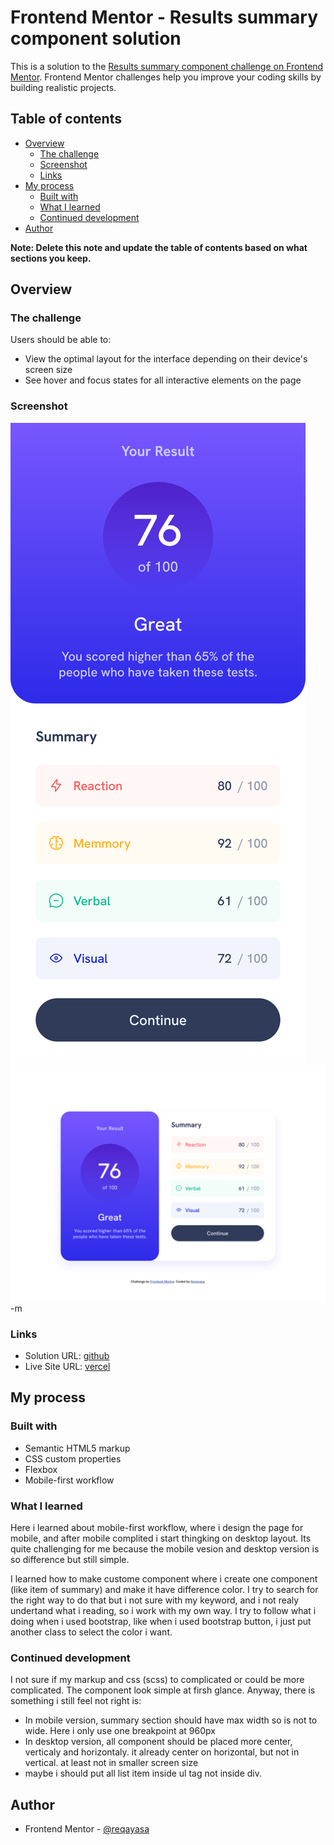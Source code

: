 # Frontend Mentor - Results summary component solution

This is a solution to the [Results summary component challenge on Frontend Mentor](https://www.frontendmentor.io/challenges/results-summary-component-CE_K6s0maV). Frontend Mentor challenges help you improve your coding skills by building realistic projects. 

## Table of contents

- [Overview](#overview)
  - [The challenge](#the-challenge)
  - [Screenshot](#screenshot)
  - [Links](#links)
- [My process](#my-process)
  - [Built with](#built-with)
  - [What I learned](#what-i-learned)
  - [Continued development](#continued-development)
- [Author](#author)

**Note: Delete this note and update the table of contents based on what sections you keep.**

## Overview

### The challenge

Users should be able to:

- View the optimal layout for the interface depending on their device's screen size
- See hover and focus states for all interactive elements on the page

### Screenshot

![](my-mobile.png)
![](my-desktop.png)
-m
### Links

- Solution URL: [github](https://github.com/reqayasa/fmr-result-summary-component)
- Live Site URL: [vercel](https://fmr-result-summary-component.vercel.app/)

## My process

### Built with

- Semantic HTML5 markup
- CSS custom properties
- Flexbox
- Mobile-first workflow

### What I learned

Here i learned about mobile-first workflow, where i design the page for mobile, and after mobile complited i start thingking on desktop layout. Its quite challenging for me because the mobile vesion and desktop version is so difference but still simple.

I learned how to make custome component where i create one component (like item of summary) and make it have difference color. I try to search for the right way to do that but i not sure with my keyword, and i not realy undertand what i reading, so i work with my own way. I try to follow what i doing when i used bootstrap, like when i used bootstrap button, i just put another class to select the color i want.

### Continued development

I not sure if my markup and css (scss) to complicated or could be more complicated. The component look simple at firsh glance.
Anyway, there is something i still feel not right is:
- In mobile version, summary section should have max width so is not to wide. Here i only use one breakpoint at 960px
- In desktop version, all component should be placed more center, verticaly and horizontaly. it already center on horizontal, but not in vertical. at least not in smaller screen size
- maybe i should put all list item inside ul tag not inside div.


## Author

- Frontend Mentor - [@reqayasa](https://www.frontendmentor.io/profile/reqayasa)